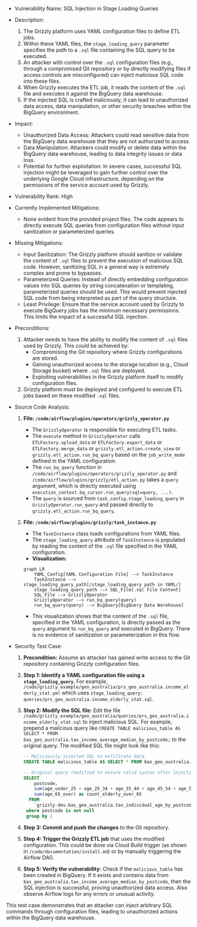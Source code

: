 - Vulnerability Name: SQL Injection in Stage Loading Queries

- Description:
  1. The Grizzly platform uses YAML configuration files to define ETL jobs.
  2. Within these YAML files, the `stage_loading_query` parameter specifies the path to a `.sql` file containing the SQL query to be executed.
  3. An attacker with control over the `.sql` configuration files (e.g., through a compromised Git repository or by directly modifying files if access controls are misconfigured) can inject malicious SQL code into these files.
  4. When Grizzly executes the ETL job, it reads the content of the `.sql` file and executes it against the BigQuery data warehouse.
  5. If the injected SQL is crafted maliciously, it can lead to unauthorized data access, data manipulation, or other security breaches within the BigQuery environment.

- Impact:
  - Unauthorized Data Access: Attackers could read sensitive data from the BigQuery data warehouse that they are not authorized to access.
  - Data Manipulation: Attackers could modify or delete data within the BigQuery data warehouse, leading to data integrity issues or data loss.
  - Potential for further exploitation: In severe cases, successful SQL injection might be leveraged to gain further control over the underlying Google Cloud infrastructure, depending on the permissions of the service account used by Grizzly.

- Vulnerability Rank: High

- Currently Implemented Mitigations:
  - None evident from the provided project files. The code appears to directly execute SQL queries from configuration files without input sanitization or parameterized queries.

- Missing Mitigations:
  - Input Sanitization: The Grizzly platform should sanitize or validate the content of `.sql` files to prevent the execution of malicious SQL code. However, sanitizing SQL in a general way is extremely complex and prone to bypasses.
  - Parameterized Queries: Instead of directly embedding configuration values into SQL queries by string concatenation or templating, parameterized queries should be used. This would prevent injected SQL code from being interpreted as part of the query structure.
  - Least Privilege: Ensure that the service account used by Grizzly to execute BigQuery jobs has the minimum necessary permissions. This limits the impact of a successful SQL injection.

- Preconditions:
  1. Attacker needs to have the ability to modify the content of `.sql` files used by Grizzly. This could be achieved by:
     - Compromising the Git repository where Grizzly configurations are stored.
     - Gaining unauthorized access to the storage location (e.g., Cloud Storage bucket) where `.sql` files are deployed.
     - Exploiting vulnerabilities in the Grizzly platform itself to modify configuration files.
  2. Grizzly platform must be deployed and configured to execute ETL jobs based on these modified `.sql` files.

- Source Code Analysis:
  1. **File: `/code/airflow/plugins/operators/grizzly_operator.py`**
     - The `GrizzlyOperator` is responsible for executing ETL tasks.
     - The `execute` method in `GrizzlyOperator` calls `ETLFactory.upload_data` or `ETLFactory.export_data` or `ETLFactory.merge_data` or `grizzly.etl_action.create_view` or `grizzly.etl_action.run_bq_query` based on the `job_write_mode` defined in the YAML configuration.
     - The `run_bq_query` function in `/code/airflow/plugins/operators/grizzly_operator.py` and `/code/airflow/plugins/grizzly/etl_action.py` takes a `query` argument, which is directly executed using `execution_context.bq_cursor.run_query(sql=query, ...)`.
     - The `query` is sourced from `task_config.stage_loading_query` in `GrizzlyOperator.run_query` and passed directly to `grizzly.etl_action.run_bq_query`.

  2. **File: `/code/airflow/plugins/grizzly/task_instance.py`**
     - The `TaskInstance` class loads configurations from YAML files.
     - The `stage_loading_query` attribute of `TaskInstance` is populated by reading the content of the `.sql` file specified in the YAML configuration.
     - **Visualization:**

     ```mermaid
     graph LR
         YAML_Config[YAML Configuration File] --> TaskInstance
         TaskInstance --> stage_loading_query_path[/stage_loading_query path in YAML/]
         stage_loading_query_path --> SQL_File[.sql File Content]
         SQL_File --> GrizzlyOperator
         GrizzlyOperator --> run_bq_query(query)
         run_bq_query(query) --> BigQuery[BigQuery Data Warehouse]
     ```

     - This visualization shows that the content of the `.sql` file, specified in the YAML configuration, is directly passed as the `query` argument to `run_bq_query` and executed in BigQuery. There is no evidence of sanitization or parameterization in this flow.

- Security Test Case:
  1. **Precondition:** Assume an attacker has gained write access to the Git repository containing Grizzly configuration files.
  2. **Step 1: Identify a YAML configuration file using a `stage_loading_query`**. For example, `/code/grizzly_example/geo_australia/prs_geo_australia.income_elderly_stat.yml` which uses `stage_loading_query: queries/prs_geo_australia.income_elderly_stat.sql`.
  3. **Step 2: Modify the SQL file:** Edit the file `/code/grizzly_example/geo_australia/queries/prs_geo_australia.income_elderly_stat.sql` to inject malicious SQL. For example, prepend a malicious query like `CREATE TABLE malicious_table AS SELECT * FROM bas_geo_australia.tax_income_average_median_by_postcode;` to the original query. The modified SQL file might look like this:

     ```sql
     -- Maliciously injected SQL to exfiltrate data
     CREATE TABLE malicious_table AS SELECT * FROM bas_geo_australia.tax_income_average_median_by_postcode;

     -- Original query (modified to ensure valid syntax after injection)
     SELECT
         postcode,
         sum(age_under_25 + age_25_34 + age_35_44 + age_45_54 + age_55_64 + age_65_over) as count_all_ages,
         sum(age_65_over) as count_elderly_over_65
       FROM
         `grizzly-dev.bas_geo_australia.tax_individual_age_by_postcode`
      where postcode is not null
      group by 1
     ```
  4. **Step 3: Commit and push the changes** to the Git repository.
  5. **Step 4: Trigger the Grizzly ETL job** that uses the modified configuration. This could be done via Cloud Build trigger (as shown in `/code/documentation/install.md`) or by manually triggering the Airflow DAG.
  6. **Step 5: Verify the vulnerability:** Check if the `malicious_table` has been created in BigQuery. If it exists and contains data from `bas_geo_australia.tax_income_average_median_by_postcode`, then the SQL injection is successful, proving unauthorized data access. Also observe Airflow logs for any errors or unusual activity.

This test case demonstrates that an attacker can inject arbitrary SQL commands through configuration files, leading to unauthorized actions within the BigQuery data warehouse.